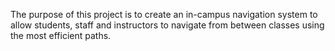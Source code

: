 The purpose of this project is to create an in-campus navigation  system to allow students, staff and instructors to navigate from between classes using the most efficient paths.  
